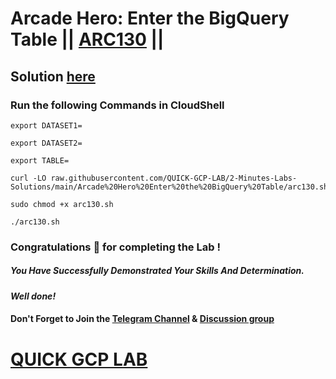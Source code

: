 # Arcade Hero: Enter the BigQuery Table || [ARC130](https://www.cloudskillsboost.google/focuses/85626?&parent=catalog) ||

## Solution [here](https://youtu.be/FXjCGPriMAI)

### Run the following Commands in CloudShell

```
export DATASET1=

export DATASET2=

export TABLE=
```
```
curl -LO raw.githubusercontent.com/QUICK-GCP-LAB/2-Minutes-Labs-Solutions/main/Arcade%20Hero%20Enter%20the%20BigQuery%20Table/arc130.sh

sudo chmod +x arc130.sh

./arc130.sh
```

### Congratulations 🎉 for completing the Lab !

##### *You Have Successfully Demonstrated Your Skills And Determination.*

#### *Well done!*

#### Don't Forget to Join the [Telegram Channel](https://t.me/quickgcplab) & [Discussion group](https://t.me/quickgcplabchats)

# [QUICK GCP LAB](https://www.youtube.com/@quickgcplab)
